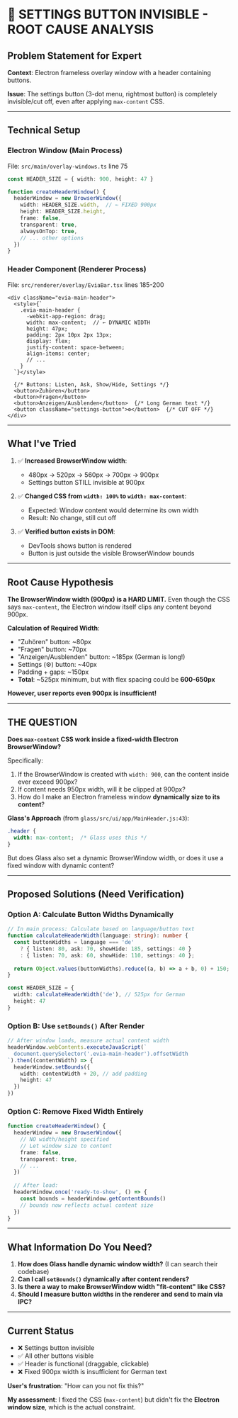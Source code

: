 # 🔴 SETTINGS BUTTON INVISIBLE - ROOT CAUSE ANALYSIS

## **Problem Statement for Expert**

**Context**: Electron frameless overlay window with a header containing buttons.

**Issue**: The settings button (3-dot menu, rightmost button) is completely invisible/cut off, even after applying `max-content` CSS.

---

## **Technical Setup**

### **Electron Window (Main Process)**
File: `src/main/overlay-windows.ts` line 75

```typescript
const HEADER_SIZE = { width: 900, height: 47 }

function createHeaderWindow() {
  headerWindow = new BrowserWindow({
    width: HEADER_SIZE.width,  // ← FIXED 900px
    height: HEADER_SIZE.height,
    frame: false,
    transparent: true,
    alwaysOnTop: true,
    // ... other options
  })
}
```

### **Header Component (Renderer Process)**
File: `src/renderer/overlay/EviaBar.tsx` lines 185-200

```tsx
<div className="evia-main-header">
  <style>{`
    .evia-main-header {
      -webkit-app-region: drag;
      width: max-content;  // ← DYNAMIC WIDTH
      height: 47px;
      padding: 2px 10px 2px 13px;
      display: flex;
      justify-content: space-between;
      align-items: center;
      // ...
    }
  `}</style>
  
  {/* Buttons: Listen, Ask, Show/Hide, Settings */}
  <button>Zuhören</button>
  <button>Fragen</button>
  <button>Anzeigen/Ausblenden</button>  {/* Long German text */}
  <button className="settings-button">⚙️</button>  {/* CUT OFF */}
</div>
```

---

## **What I've Tried**

1. ✅ **Increased BrowserWindow width**:
   - 480px → 520px → 560px → 700px → 900px
   - Settings button STILL invisible at 900px

2. ✅ **Changed CSS from `width: 100%` to `width: max-content`**:
   - Expected: Window content would determine its own width
   - Result: No change, still cut off

3. ✅ **Verified button exists in DOM**:
   - DevTools shows button is rendered
   - Button is just outside the visible BrowserWindow bounds

---

## **Root Cause Hypothesis**

**The BrowserWindow width (900px) is a HARD LIMIT.** Even though the CSS says `max-content`, the Electron window itself clips any content beyond 900px.

**Calculation of Required Width**:
- "Zuhören" button: ~80px
- "Fragen" button: ~70px
- "Anzeigen/Ausblenden" button: ~185px (German is long!)
- Settings (⚙️) button: ~40px
- Padding + gaps: ~150px
- **Total**: ~525px minimum, but with flex spacing could be **600-650px**

**However, user reports even 900px is insufficient!**

---

## **THE QUESTION**

**Does `max-content` CSS work inside a fixed-width Electron BrowserWindow?**

Specifically:
1. If the BrowserWindow is created with `width: 900`, can the content inside ever exceed 900px?
2. If content needs 950px width, will it be clipped at 900px?
3. How do I make an Electron frameless window **dynamically size to its content**?

**Glass's Approach** (from `glass/src/ui/app/MainHeader.js:43`):
```css
.header {
  width: max-content;  /* Glass uses this */
}
```

But does Glass also set a dynamic BrowserWindow width, or does it use a fixed window with dynamic content?

---

## **Proposed Solutions (Need Verification)**

### **Option A: Calculate Button Widths Dynamically**

```typescript
// In main process: Calculate based on language/button text
function calculateHeaderWidth(language: string): number {
  const buttonWidths = language === 'de' 
    ? { listen: 80, ask: 70, showHide: 185, settings: 40 }
    : { listen: 70, ask: 60, showHide: 110, settings: 40 };
  
  return Object.values(buttonWidths).reduce((a, b) => a + b, 0) + 150; // padding
}

const HEADER_SIZE = { 
  width: calculateHeaderWidth('de'), // 525px for German
  height: 47 
}
```

### **Option B: Use `setBounds()` After Render**

```typescript
// After window loads, measure actual content width
headerWindow.webContents.executeJavaScript(`
  document.querySelector('.evia-main-header').offsetWidth
`).then((contentWidth) => {
  headerWindow.setBounds({ 
    width: contentWidth + 20, // add padding
    height: 47 
  })
})
```

### **Option C: Remove Fixed Width Entirely**

```typescript
function createHeaderWindow() {
  headerWindow = new BrowserWindow({
    // NO width/height specified
    // Let window size to content
    frame: false,
    transparent: true,
    // ...
  })
  
  // After load:
  headerWindow.once('ready-to-show', () => {
    const bounds = headerWindow.getContentBounds()
    // bounds now reflects actual content size
  })
}
```

---

## **What Information Do You Need?**

1. **How does Glass handle dynamic window width?** (I can search their codebase)
2. **Can I call `setBounds()` dynamically after content renders?**
3. **Is there a way to make BrowserWindow width "fit-content" like CSS?**
4. **Should I measure button widths in the renderer and send to main via IPC?**

---

## **Current Status**

- ❌ Settings button invisible
- ✅ All other buttons visible
- ✅ Header is functional (draggable, clickable)
- ❌ Fixed 900px width is insufficient for German text

**User's frustration**: "How can you not fix this?"

**My assessment**: I fixed the CSS (`max-content`) but didn't fix the **Electron window size**, which is the actual constraint.

